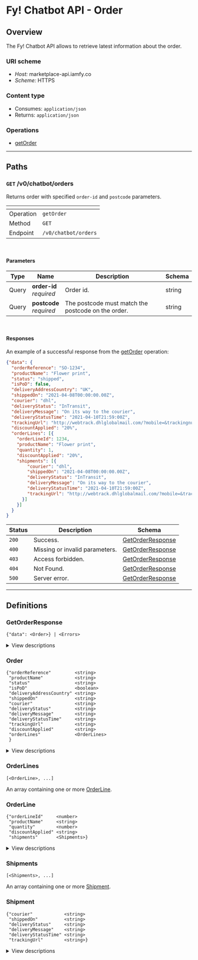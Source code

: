 # Fy! Chatbot API - Order

## Overview
<a name="overview"></a>
The Fy! Chatbot API allows to retrieve latest information about the order.

### URI scheme
* *Host:* marketplace-api.iamfy.co
* *Scheme:* HTTPS

### Content type
* Consumes: `application/json`
* Returns: `application/json`

### Operations
* [getOrder](#getorder)

----

<a name="paths"></a>
## Paths

<a name="getorder"></a>
### `GET` /v0/chatbot/orders

Returns order with specified `order-id` and `postcode` parameters.

|<!--  -->|<!--  -->|
|-|-|
|Operation|`getOrder`|
|Method|`GET`|
|Endpoint|`/v0/chatbot/orders`|
<br>

#### Parameters

|Type|Name|Description|Schema|
|-|-|-|-|
|Query|**order-id** <br>*required*|Order id.|string|
|Query|**postcode** <br>*required*|The postcode must match the postcode on the order. |string|
<br>

#### Responses

An example of a successful response from the [getOrder](#getorder) operation:

```json
{"data": {
  "orderReference": "SO-1234",
  "productName": "Flower print",
  "status": "shipped",
  "isPoD": false,
  "deliveryAddressCountry": "UK",
  "shippedOn": "2021-04-08T00:00:00.00Z",
  "courier": "dhl",
  "deliveryStatus": "InTransit",
  "deliveryMessage": "On its way to the courier",
  "deliveryStatusTime": "2021-04-10T21:59:00Z",
  "trackingUrl": "http://webtrack.dhlglobalmail.com/?mobile=&trackingnumber=123ABC",
  "discountApplied": "20%",
  "orderLines": [{
    "orderLineId": 1234,
    "productName": "Flower print",
    "quantity": 1,
    "discountApplied": "20%",
    "shipments": [{
        "courier": "dhl",
        "shippedOn": "2021-04-08T00:00:00.00Z",
        "deliveryStatus": "InTransit",
        "deliveryMessage": "On its way to the courier",
        "deliveryStatusTime": "2021-04-10T21:59:00Z",
        "trackingUrl": "http://webtrack.dhlglobalmail.com/?mobile=&trackingnumber=123ABC"
      }]
    }]
  }
}
```

|Status|Description|Schema|
|-|-|-|
|`200`|Success.|[GetOrderResponse](#getordersresponse)|
|`400`|Missing or invalid parameters.|[GetOrderResponse](#getordersresponse)|
|`403`|Access forbidden.|[GetOrderResponse](#getordersresponse)|
|`404`|Not Found.|[GetOrderResponse](#getordersresponse)
|`500`|Server error.|[GetOrderResponse](#getordersresponse)|

----

## Definitions
<a name="definitions"></a>

### GetOrderResponse
<a name="getordersresponse"></a>

```
{"data": <Order>} | <Errors>
```

<details>
  <summary>View descriptions</summary>
  
|Name|Description|Schema|
|-|-|-|
|**payload**    <br>*optional*|The payload for the getOrder operation.|[Order](#order)|
|**errors**     <br>*optional*|One or more unexpected errors which occurred during the getOrder operation.|-|

</details>

### Order
<a name="order"></a>

```
{"orderReference"         <string>
 "productName"            <string>
 "status"                 <string>
 "isPoD"                  <boolean>
 "deliveryAddressCountry" <string>
 "shippedOn"              <string>
 "courier"                <string>
 "deliveryStatus"         <string>
 "deliveryMessage"        <string>
 "deliveryStatusTime"     <string>
 "trackingUrl"            <string>
 "discountApplied"        <string>
 "orderLines"             <OrderLines>
 }
```

<details>
  <summary>View descriptions</summary>
  
|Name|Description|Schema|
|-|-|-|
|**orderReference**         <br>*required*|The reference for a specific Fy! order: an "SO-" prefix followed by a series of numbers. |string|
|**productName**            <br>*optional*|The name of the product associated with the order. |string|
|**status**                 <br>*required*|The order's current status. Available statuses:<br> - pending, <br> - acknowledged, <br> - shipped.|string|
|**isPoD**                  <br>*required*|Flag to indicate if order has PoD products or not.|boolean|
|**deliveryAddressCountry** <br>*required*|The recipient's country.|string|
|**shippedOn**              <br>*optional*|The (ISO-8601) datetime when the order was shipped.|string|
|**courier**                <br>*optional*|Courier name.|string|
|**deliveryStatus**         <br>*optional*|Current status of the delivery.|string|
|**deliveryMessage**        <br>*optional*|The latest checkpoint message.|string|
|**deliveryStatusTime**     <br>*optional*|The latest checkpoint (ISO-8601) datetime.|string|
|**trackingUrl**            <br>*optional*|Official tracking url of the courier.|string|
|**discountApplied**        <br>*optional*|Discount applied to the order.|string|
|**orderLines**             <br>*required*|On or more orderlines associated with the order.|[OrderLines](#orderlines)|

</details>

### OrderLines
<a name="orderlines"></a>

```
[<OrderLine>, ...]
```

An array containing one or more [OrderLine](#orderline).

### OrderLine
<a name="orderline"></a>

```
{"orderLineId"     <number>
 "productName"     <string>
 "quantity"        <number>
 "discountApplied" <string>
 "shipments"       <Shipments>}
```

<details>
  <summary>View descriptions</summary>

|Name|Description|Schema|
|-|-|-|
|**orderLineId**     <br>*required*|The identification number of the orderline.|number|
|**productName**     <br>*required*|The name of the product associated with the orderline.|string|
|**quantity**        <br>*required*|The quantity of items in the orderline.|number|
|**discountApplied** <br>*optional*|Discount in percents applied to the product.|string|
|**shipments**       <br>*optional*|One or more shipment updates for the orderline.|[Shipments](#shipments)|

</details>

### Shipments
<a name="shipments"></a>

```
[<Shipments>, ...]
```

An array containing one or more [Shipment](#shipment).

### Shipment
<a name="shipment"></a>

```
{"courier"            <string>
 "shippedOn"          <string>
 "deliveryStatus"     <string>
 "deliveryMessage"    <string>
 "deliveryStatusTime" <string>
 "trackingUrl"        <string>}
```

<details>
  <summary>View descriptions</summary>

|Name|Description|Schema|
|-|-|-|
|**courier**                <br>*optional*|Courier name.|string|
|**shippedOn**              <br>*optional*|The (ISO-8601) datetime when the order was shipped.|string|
|**deliveryStatus**         <br>*optional*|Status of the delivery.|string|
|**deliveryMessage**        <br>*optional*|The checkpoint message.|string|
|**deliveryStatusTime**     <br>*optional*|The checkpoint (ISO-8601) datetime.|string|
|**trackingUrl**            <br>*optional*|Official tracking url of the courier.|string|

</details>